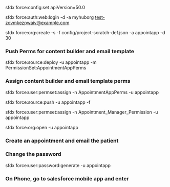sfdx force:config:set apiVersion=50.0

sfdx force:auth:web:login -d -a myhuborg
test-zovmkezpwaiv@example.com

sfdx force:org:create -s -f config/project-scratch-def.json -a appointapp -d 30

### Push Perms for content builder and email template
sfdx force:source:deploy -u appointapp -m PermissionSet:AppointmentAppPerms

### Assign content builder and email template perms
sfdx force:user:permset:assign -n AppointmentAppPerms -u appointapp

sfdx force:source:push  -u appointapp -f

sfdx force:user:permset:assign -n Appointment_Manager_Permission -u appointapp

sfdx force:org:open -u appointapp

### Create an appointment and email the patient

### Change the password
sfdx force:user:password:generate -u appointapp

### On Phone, go to salesforce mobile app and enter


